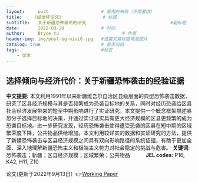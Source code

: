 ```yaml
---
layout:     post   				    # 使用的布局（不需要改）
title:    《经世杯论文》				# 标题 
subtitle:   关于新疆恐怖袭击的研究                                #副标题
date:       2022-03-20				# 时间
author:     Bryce Yu 						# 作者
header-img: img/post-bg-miui6.jpg 	#这篇文章标题背景图片
catalog: true 						# 是否归档
tags:								#标签
    - 学术
---
```


## 选择倾向与经济代价：关于新疆恐怖袭击的经验证据

<strong>中文提要:</strong> 本文利用1991年以来新疆维吾尔自治区县级层面的典型恐怖袭击数据，研究了区县经济规模与其是否频繁成为恐袭目标地的关系，同时对经历恐袭给区县社会经济发展带来的短至中期影响进行了实证研究。本文提供一个概念框架描述暴恐分子选择目标地的决策，并通过实证证实具有更大经济规模的区县更频繁的成为恐袭目标地。进一步研究发现，经历恐怖袭击使得遭受恐袭的区县在短中期的区域繁荣度下降，公共物品供给增加。本文利用较详实的数据和实证研究的方法，提供了新疆恐怖袭击与区县经济规模之间具有双向影响路径的系统证据，有助于更加全面、深入地理解新疆恐怖主义和极端主义势力对社会稳定的挑战与危害。
<strong>关键词:</strong> 恐怖袭击；新疆；区县经济规模；区域繁荣；公共物品  &nbsp; &nbsp; &nbsp; &nbsp; &nbsp; <strong>JEL codes:</strong>  P16, K42, H11, Z10  

论文(更新于2022年9月13日）👉[Working Paper](https://pan.baidu.com/s/16wqphDhDxaXFxPl9lQvq-Q?pwd=re38)
